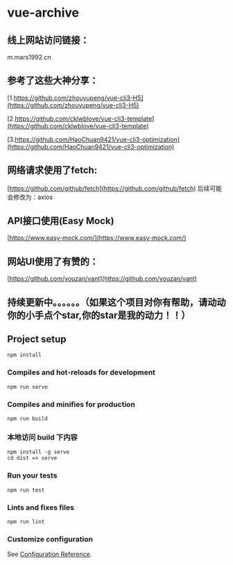 # vue-archive

## 线上网站访问链接：
m.mars1992.cn

## 参考了这些大神分享：
[1.https://github.com/zhouyupeng/vue-cli3-H5](https://github.com/zhouyupeng/vue-cli3-H5)

[2.https://github.com/cklwblove/vue-cli3-template](https://github.com/cklwblove/vue-cli3-template)

[3.https://github.com/HaoChuan9421/vue-cli3-optimization](https://github.com/HaoChuan9421/vue-cli3-optimization)

## 网络请求使用了fetch:
[https://github.com/github/fetch](https://github.com/github/fetch)
后续可能会修改为：axios

## API接口使用(Easy Mock)
[https://www.easy-mock.com/](https://www.easy-mock.com/)

## 网站UI使用了有赞的：
[https://github.com/youzan/vant](https://github.com/youzan/vant)

## 持续更新中。。。。。。（如果这个项目对你有帮助，请动动你的小手点个star,你的star是我的动力！！）

## Project setup
```
npm install
```

### Compiles and hot-reloads for development
```
npm run serve
```

### Compiles and minifies for production
```
npm run build
```

### 本地访问 build 下内容
```
npm install -g serve
cd dist => serve
```

### Run your tests
```
npm run test
```

### Lints and fixes files
```
npm run lint
```

### Customize configuration
See [Configuration Reference](https://cli.vuejs.org/config/).
